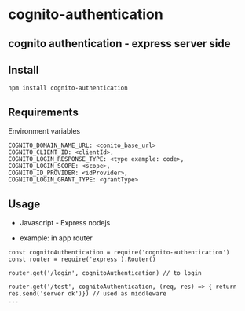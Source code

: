 # cognito-authentication
## cognito authentication - express server side

## Install
```
npm install cognito-authentication
```
## Requirements
Environment variables
```
COGNITO_DOMAIN_NAME_URL: <conito_base_url>
COGNITO_CLIENT_ID: <clientId>,
COGNITO_LOGIN_RESPONSE_TYPE: <type example: code>,
COGNITO_LOGIN_SCOPE: <scope>,
COGNITO_ID_PROVIDER: <idProvider>,
COGNITO_LOGIN_GRANT_TYPE: <grantType>
```

## Usage
* Javascript - Express nodejs

* example: in app router

```
const cognitoAuthentication = require('cognito-authentication')
const router = require('express').Router()

router.get('/login', cognitoAuthentication) // to login

router.get('/test', cognitoAuthentication, (req, res) => { return res.send('server ok')}) // used as middleware
...
```
